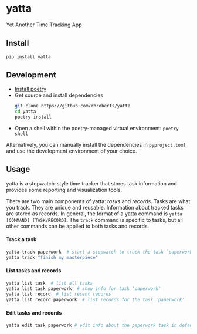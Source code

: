 # yatta

Yet Another Time Tracking App

## Install

```bash
pip install yatta
```

## Development

- [Install poetry](https://python-poetry.org/docs/#installation)
- Get source and install dependencies
    ```bash
    git clone https://github.com/rhroberts/yatta
    cd yatta
    poetry install
    ```
- Open a shell within the poetry-managed virtual environment: `poetry shell` 

Alternatively, you can manually install the dependencies in `pyproject.toml` and use the development environment of your choice.


## Usage

yatta is a stopwatch-style time tracker that stores task information and provides some reporting and visualization tools.

There are two main components of yatta: *tasks* and *records*. Tasks are what you track. They are unique and reusable. Information about tracked tasks are stored as records. In general, the format of a yatta command is `yatta [COMMAND] [TASK/RECORD]`. The `track` command is specific to tasks, but all other commands can be applied to both tasks and records.

#### Track a task

```bash
yatta track paperwork  # start a stopwatch to track the task `paperwork`
yatta track "finish my masterpiece"
```

#### List tasks and records

```bash
yatta list task  # list all tasks
yatta list task paperwork  # show info for task 'paperwork'
yatta list record  # list recent records
yatta list record paperwork  # list records for the task 'paperwork'
```

#### Edit tasks and records

```bash
yatta edit task paperwork # edit info about the paperwork task in default $EDITOR
```
